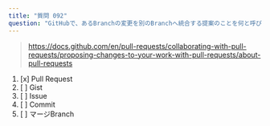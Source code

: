 ```yaml
---
title: "質問 092"
question: "GitHubで、あるBranchの変更を別のBranchへ統合する提案のことを何と呼びますか？"
---
```



> https://docs.github.com/en/pull-requests/collaborating-with-pull-requests/proposing-changes-to-your-work-with-pull-requests/about-pull-requests
1. [x] Pull Request
1. [ ] Gist
1. [ ] Issue
1. [ ] Commit
1. [ ] マージBranch